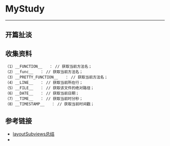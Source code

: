 # MyStudy
---

## 开篇扯淡


## 收集资料

```objc
（1）__FUNCTION__   ： // 获取当前方法名；
（2）__func__   ： // 获取当前方法名；
（3）__PRETTY_FUNCTION__   ： // 获取当前方法名；
（4）__LINE__   ： // 获取当前所在行；
（5）__FILE__   ： // 获取该文件的绝对路径；
（6）__DATE__   ： // 获取当前日期；
（7）__TIME__   ： // 获取当前时分秒；
（8）__TIMESTAMP__   ： // 获取当前时间戳；
```


## 参考链接
* [layoutSubviews总结](http://blog.csdn.net/doubleuto/article/details/45155677)
* 